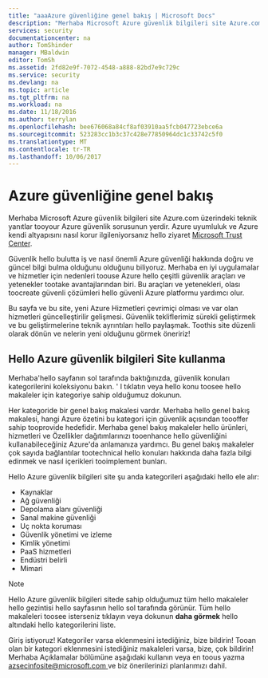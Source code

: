 ```yaml
---
title: "aaaAzure güvenliğine genel bakış | Microsoft Docs"
description: "Merhaba Microsoft Azure güvenlik bilgileri site Azure.com üzerindeki teknik yanıtlar tooyour Azure güvenlik sorusunun yerdir."
services: security
documentationcenter: na
author: TomShinder
manager: MBaldwin
editor: TomSh
ms.assetid: 2fd82e9f-7072-4548-a888-82bd7e9c729c
ms.service: security
ms.devlang: na
ms.topic: article
ms.tgt_pltfrm: na
ms.workload: na
ms.date: 11/18/2016
ms.author: terrylan
ms.openlocfilehash: bee676068a84cf8af03910aa5fcb047723ebce6a
ms.sourcegitcommit: 523283cc1b3c37c428e77850964dc1c33742c5f0
ms.translationtype: MT
ms.contentlocale: tr-TR
ms.lasthandoff: 10/06/2017
---
```

# <a name="azure-security-overview"></a>Azure güvenliğine genel bakış
Merhaba Microsoft Azure güvenlik bilgileri site Azure.com üzerindeki teknik yanıtlar tooyour Azure güvenlik sorusunun yerdir. Azure uyumluluk ve Azure kendi altyapısını nasıl korur ilgileniyorsanız hello ziyaret [Microsoft Trust Center](https://www.microsoft.com/TrustCenter/default.aspx).

Güvenlik hello bulutta iş ve nasıl önemli Azure güvenliği hakkında doğru ve güncel bilgi bulma olduğunu olduğunu biliyoruz. Merhaba en iyi uygulamalar ve hizmetler için nedenleri toouse Azure hello çeşitli güvenlik araçları ve yetenekler tootake avantajlarından biri. Bu araçları ve yetenekleri, olası toocreate güvenli çözümleri hello güvenli Azure platformu yardımcı olur.

Bu sayfa ve bu site, yeni Azure Hizmetleri çevrimiçi olması ve var olan hizmetleri güncelleştirilir gelişmesi. Güvenlik tekliflerimiz sürekli geliştirmek ve bu geliştirmelerine teknik ayrıntıları hello paylaşmak. Toothis site düzenli olarak dönün ve nelerin yeni olduğunu görmek öneririz!

## <a name="using-hello-azure-security-information-site"></a>Hello Azure güvenlik bilgileri Site kullanma
Merhaba'hello sayfanın sol tarafında baktığınızda, güvenlik konuları kategorilerini koleksiyonu bakın. ' I tıklatın veya hello konu toosee hello makaleler için kategoriye sahip olduğumuz dokunun.

Her kategoride bir genel bakış makalesi vardır. Merhaba hello genel bakış makalesi, hangi Azure özetini bu kategori için güvenlik açısından toooffer sahip tooprovide hedefidir. Merhaba genel bakış makaleler hello ürünleri, hizmetleri ve Özellikler dağıtımlarınızı tooenhance hello güvenliğini kullanabileceğiniz Azure'da anlamanıza yardımcı. Bu genel bakış makaleler çok sayıda bağlantılar tootechnical hello konuları hakkında daha fazla bilgi edinmek ve nasıl içerikleri tooimplement bunları.

Hello Azure güvenlik bilgileri site şu anda kategorileri aşağıdaki hello ele alır:

* Kaynaklar
* Ağ güvenliği
* Depolama alanı güvenliği
* Sanal makine güvenliği
* Uç nokta koruması
* Güvenlik yönetimi ve izleme
* Kimlik yönetimi
* PaaS hizmetleri
* Endüstri belirli
* Mimari

> [!NOTE]
> Hello Azure güvenlik bilgileri sitede sahip olduğumuz tüm hello makaleler hello gezintisi hello sayfasının hello sol tarafında görünür. Tüm hello makaleleri toosee isterseniz tıklayın veya dokunun **daha görmek** hello altındaki hello kategorilerini liste.
>
>

Giriş istiyoruz! Kategoriler varsa eklenmesini istediğiniz, bize bildirin! Tooan olan bir kategori eklenmesini istediğiniz makaleleri varsa, bize, çok bildirin! Merhaba Açıklamalar bölümüne aşağıdaki kullanın veya en toous yazma [ azsecinfosite@microsoft.com ](mailto:azsecinfosite@microsoft.com) ve biz önerilerinizi planlarımızı dahil.
